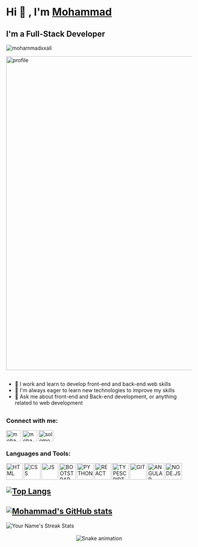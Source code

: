 # Hi 👋 , I'm [Mohammad](🧑‍💻)

## I'm a Full-Stack Developer

<p align="left"> <img src="https://komarev.com/ghpvc/?username=mohammadxxali&label=Profile%20views&color=0e75b6&style=flat" alt="mohammadxxali" /> </p>

 <img align="center" alt="profile" width="850px" src="https://github.com/mohammadxxali/README.md/blob/main/icons/profile.jpg" />

##
- 🔭 I work and learn to develop front-end and back-end web skills
- 🌱 I'm always eager to learn new technologies to improve my skills
- 💬 Ask me about front-end and Back-end development, or anything related to web development

##

<h3 align="left">Connect with me:</h3>
<p align="left">
<a href="https://www.linkedin.com/in/mohammad-ali-1042b926b/" target="blank"><img align="center" src="https://raw.githubusercontent.com/rahuldkjain/github-profile-readme-generator/master/src/images/icons/Social/linked-in-alt.svg" alt="mohammadxxali" height="30" width="40" /></a>
<a href="https://twitter.com/mohammadxonel" target="blank"><img align="center" src="https://raw.githubusercontent.com/rahuldkjain/github-profile-readme-generator/master/src/images/icons/Social/twitter.svg" alt="mohammadxxali" height="30" width="40" /></a>
<a href="https://www.instagram.com/mohammadxonel/" target="blank"><img align="center" src="https://raw.githubusercontent.com/rahuldkjain/github-profile-readme-generator/master/src/images/icons/Social/instagram.svg" alt="solomonkassa" height="30" width="40" /></a>

</p>


<h3>Languages and Tools:</h3>

<img align="left" alt="HTML" width="45px" src="https://github.com/mohammadxxali/README.md/blob/main/icons/html-5.png" />
<img align="left" alt="CSS" width="45px" src="https://github.com/mohammadxxali/README.md/blob/main/icons/css-3.png" />
<img align="left" alt="JS" width="45px" src="https://github.com/mohammadxxali/README.md/blob/main/icons/js.png" />
<img align="left" alt="BOOTSTRAP" width="45px" src="https://github.com/mohammadxxali/README.md/blob/main/icons/bootstrap.png" />
<img align="left" alt="PYTHON" width="45px" src="https://github.com/mohammadxxali/README.md/blob/main/icons/python.png" />
<img align="left" alt="REACT" width="45px" src="https://github.com/mohammadxxali/README.md/blob/main/icons/react.png" />
<img align="left" alt="TYPESCRIPT" width="45px" src="https://github.com/mohammadxxali/README.md/blob/main/icons/typescript.png" />
<img align="left" alt="GIT" width="45px" src="https://github.com/mohammadxxali/README.md/blob/main/icons/git.png" />
<img align="left" alt="ANGULAR" width="45px" src="https://github.com/mohammadxxali/README.md/blob/main/icons/Angular.png" />
<img align="left" alt="NODE.JS" width="45px" src="https://github.com/mohammadxxali/README.md/blob/main/icons/node.js.png" />

<br/>
<br/>

## [![Top Langs](https://github-readme-stats.vercel.app/api/top-langs/?username=mohammadxxali&layout=compact&theme=dark)](https://github.com/mohammadxxali/github-readme-stats)
## [![Mohammad's GitHub stats](https://github-readme-stats.vercel.app/api?username=mohammadxxali&count_private=true&show_icons=true&theme=dark)](https://github.com/mohammadxxali/github-readme-stats)
<div align="left">
  <img src="https://github-readme-streak-stats.herokuapp.com/?user=mohammadxxali&theme=dark" alt="Your Name's Streak Stats"/>
</div>


<br/>

<div align="center">
  <img src="https://github.com/mohammadxxali/README.md/blob/main/icons/github-user-contribution.svg" alt="Snake animation"/>
</div>
